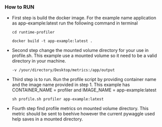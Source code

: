 <!-- docker build -t my-ml-container:latest . -->

### How to RUN 

- First step is build the docker image. For the example name application as app-example:latest run the following command in terminal

    ``` cd runtime-profiler ```

    ``` docker build -t app-example:latest . ```

- Second step change the mounted volume directory for your use in profile.sh. This example use a mounted volume so it need to be a valid directory in your machine.

    ``` -v /your/directory/Desktop/metrics:/app/output ```


- Third step is to run. Run the profile script by providing container name and the image name provided in step 1. This example has CONTAINER_NAME = profiler and IMAGE_NAME = app-example:latest

    ``` sh profile.sh profiler app-example:latest ```

- Fourth step find profile metrics on mounted volume directory. This metric should be sent to beehive however the current pywaggle used help saves in a mounted directory.


